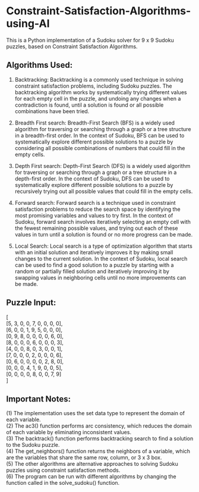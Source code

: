 # Constraint-Satisfaction-Algorithms-using-AI <br>

This is a Python implementation of a Sudoku solver for 9 x 9 Sudoku puzzles, based on Constraint Satisfaction Algorithms. <br>

## Algorithms Used:
1) Backtracking: Backtracking is a commonly used technique in solving constraint satisfaction problems, including Sudoku puzzles. The backtracking algorithm works by systematically trying different values for each empty cell in the puzzle, and undoing any changes when a contradiction is found, until a solution is found or all possible combinations have been tried. <br>

2) Breadth First search: Breadth-First Search (BFS) is a widely used algorithm for traversing or searching through a graph or a tree structure in a breadth-first order. In the context of Sudoku, BFS can be used to systematically explore different possible solutions to a puzzle by considering all possible combinations of numbers that could fill in the empty cells. <br>

3) Depth First search: Depth-First Search (DFS) is a widely used algorithm for traversing or searching through a graph or a tree structure in a depth-first order. In the context of Sudoku, DFS can be used to systematically explore different possible solutions to a puzzle by recursively trying out all possible values that could fill in the empty cells. <br>

4) Forward search: Forward search is a technique used in constraint satisfaction problems to reduce the search space by identifying the most promising variables and values to try first. In the context of Sudoku, forward search involves iteratively selecting an empty cell with the fewest remaining possible values, and trying out each of these values in turn until a solution is found or no more progress can be made. <br>

5) Local Search: Local search is a type of optimization algorithm that starts with an initial solution and iteratively improves it by making small changes to the current solution. In the context of Sudoku, local search can be used to find a good solution to a puzzle by starting with a random or partially filled solution and iteratively improving it by swapping values in neighboring cells until no more improvements can be made. <br>

## Puzzle Input: <br>
[ <br>
        [5, 3, 0, 0, 7, 0, 0, 0, 0], <br>
        [6, 0, 0, 1, 9, 5, 0, 0, 0], <br>
        [0, 9, 8, 0, 0, 0, 0, 6, 0], <br>
        [8, 0, 0, 0, 6, 0, 0, 0, 3], <br>
        [4, 0, 0, 8, 0, 3, 0, 0, 1], <br>
        [7, 0, 0, 0, 2, 0, 0, 0, 6], <br>
        [0, 6, 0, 0, 0, 0, 2, 8, 0], <br>
        [0, 0, 0, 4, 1, 9, 0, 0, 5], <br>
        [0, 0, 0, 0, 8, 0, 0, 7, 9] <br>
    ] <br>


## Important Notes: <br>
(1) The implementation uses the set data type to represent the domain of each variable. <br>
(2) The ac3() function performs arc consistency, which reduces the domain of each variable by eliminating inconsistent values. <br>
(3) The backtrack() function performs backtracking search to find a solution to the Sudoku puzzle. <br>
(4) The get_neighbors() function returns the neighbors of a variable, which are the variables that share the same row, column, or 3 x 3 box. <br>
(5) The other algorithms are alternative approaches to solving Sudoku puzzles using constraint satisfaction methods. <br>
(6) The program can be run with different algorithms by changing the function called in the solve_sudoku() function. <br>



